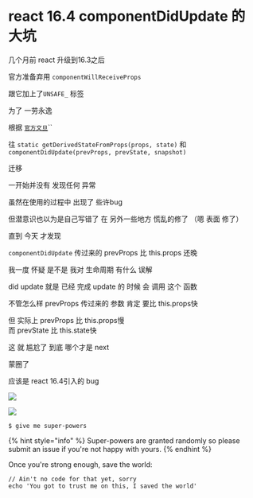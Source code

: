 # react 16.4 componentDidUpdate 的大坑

几个月前 react 升级到16.3之后

官方准备弃用 `componentWillReceiveProps`

跟它加上了`UNSAFE_` 标签

为了 一劳永逸

根据 [`官方文旦`](https://reactjs.org/docs/react-component.html)\`\`

往 `static getDerivedStateFromProps(props, state)` 和 `componentDidUpdate(prevProps, prevState, snapshot)`

迁移

一开始并没有 发现任何 异常

虽然在使用的过程中 出现了 些许bug

但潜意识也以为是自己写错了 在 另外一些地方 慌乱的修了 （嗯 表面 修了）

直到 今天 才发现

`componentDidUpdate` 传过来的 prevProps 比 this.props 还晚

我一度 怀疑 是不是 我对 生命周期 有什么 误解

did update 就是 已经 完成 update 的 时候 会 调用 这个 函数

不管怎么样 prevProps 传过来的 参数 肯定 要比 this.props快

但 实际上 prevProps 比 this.props慢  
而 prevState 比 this.state快

这 就 尴尬了 到底 哪个才是 next

蒙圈了

应该是 react 16.4引入的 bug

![](http://wyydsb.xin/wp-content/uploads/2018/08/%E5%B1%8F%E5%B9%95%E5%BF%AB%E7%85%A7-2018-08-08-%E4%B8%8B%E5%8D%887.59.45.png)

![](http://wyydsb.xin/wp-content/uploads/2018/08/%E5%B1%8F%E5%B9%95%E5%BF%AB%E7%85%A7-2018-08-08-%E4%B8%8B%E5%8D%887.59.15.png)

```
$ give me super-powers
```

{% hint style="info" %}
 Super-powers are granted randomly so please submit an issue if you're not happy with yours.
{% endhint %}

Once you're strong enough, save the world:

```
// Ain't no code for that yet, sorry
echo 'You got to trust me on this, I saved the world'
```




